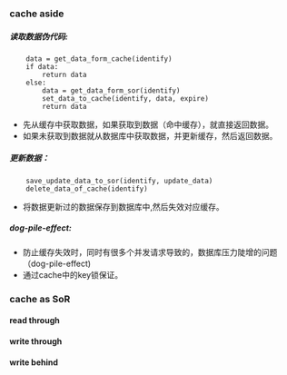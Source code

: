 ### cache aside

##### 读取数据伪代码:
```
    data = get_data_form_cache(identify)
    if data:
        return data
    else:
        data = get_data_form_sor(identify)
        set_data_to_cache(identify, data, expire)
        return data
```
* 先从缓存中获取数据，如果获取到数据（命中缓存），就直接返回数据。
* 如果未获取到数据就从数据库中获取数据，并更新缓存，然后返回数据。

##### 更新数据：
```
    save_update_data_to_sor(identify, update_data)
    delete_data_of_cache(identify)
```
* 将数据更新过的数据保存到数据库中,然后失效对应缓存。

##### dog-pile-effect:
* 防止缓存失效时，同时有很多个并发请求导致的，数据库压力陡增的问题（dog-pile-effect)
* 通过cache中的key锁保证。


### cache as SoR
#### read through
#### write through
#### write behind

    